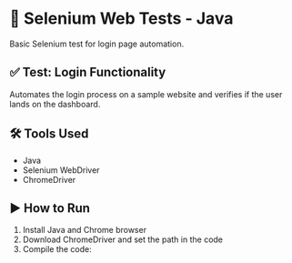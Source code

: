 # 🧪 Selenium Web Tests - Java

Basic Selenium test for login page automation.

## ✅ Test: Login Functionality

Automates the login process on a sample website and verifies if the user lands on the dashboard.

## 🛠 Tools Used
- Java
- Selenium WebDriver
- ChromeDriver

## ▶️ How to Run
1. Install Java and Chrome browser  
2. Download ChromeDriver and set the path in the code  
3. Compile the code:
